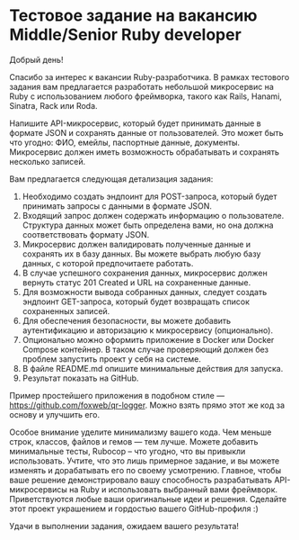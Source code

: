 # Тестовое задание на вакансию Middle/Senior Ruby developer

Добрый день!

Спасибо за интерес к вакансии Ruby-разработчика. В рамках тестового задания вам предлагается разработать небольшой микросервис на Ruby с использованием любого фреймворка, такого как Rails, Hanami, Sinatra, Rack или Roda.

Напишите API-микросервис, который будет принимать данные в формате JSON и сохранять данные от пользователей. Это может быть что угодно: ФИО, емейлы, паспортные данные, документы. Микросервис должен иметь возможность обрабатывать и сохранять несколько записей.

Вам предлагается следующая детализация задания:

1. Необходимо создать эндпоинт для POST-запроса, который будет принимать запросы с данными в формате JSON.
2. Входящий запрос должен содержать информацию о пользователе. Структура данных может быть определена вами, но она должна соответствовать формату JSON.
3. Микросервис должен валидировать полученные данные и сохранять их в базу данных. Вы можете выбрать любую базу данных, с которой предпочитаете работать.
4. В случае успешного сохранения данных, микросервис должен вернуть статус 201 Created и URL на сохраненные данные.
5. Для возможности вывода собранных данных, следует создать эндпоинт GET-запроса, который будет возвращать список сохраненных записей.
6. Для обеспечения безопасности, вы можете добавить аутентификацию и авторизацию к микросервису (опционально).
7. Опционально можно оформить приложение в Docker или Docker Compose контейнер. В таком случае проверяющий должен без проблем запустить проект у себя на системе.
8. В файле README.md опишите минимальные действия для запуска.
9. Результат показать на GitHub.

Пример простейшего приложения в подобном стиле — https://github.com/foxweb/qr-logger. Можно взять прямо этот же код за основу и улучшить его.

Особое внимание уделите минимализму вашего кода. Чем меньше строк, классов, файлов и гемов — тем лучше. Можете добавить минимальные тесты, Rubocop – что угодно, что вы привыкли использовать. Учтите, что это лишь примерное задание, и вы можете изменять и дорабатывать его по своему усмотрению. Главное, чтобы ваше решение демонстрировало вашу способность разрабатывать API-микросервисы на Ruby и использовать выбранный вами фреймворк. Приветствуются любые ваши оригинальные идеи и решения. Сделайте этот проект украшением и гордостью вашего GitHub-профиля :)

Удачи в выполнении задания, ожидаем вашего результата!
